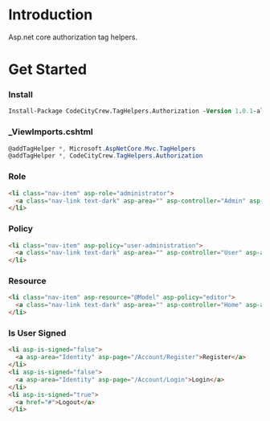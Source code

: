 # Introduction

Asp.net core authorization tag helpers.

# Get Started

### Install

```ps 
Install-Package CodeCityCrew.TagHelpers.Authorization -Version 1.0.1-alpha
```

### _ViewImports.cshtml

```C#
@addTagHelper *, Microsoft.AspNetCore.Mvc.TagHelpers
@addTagHelper *, CodeCityCrew.TagHelpers.Authorization
```

### Role
```html
<li class="nav-item" asp-role="administrator">
  <a class="nav-link text-dark" asp-area="" asp-controller="Admin" asp-action="Index">Home</a>
</li>
```

### Policy
```html
<li class="nav-item" asp-policy="user-administration">
  <a class="nav-link text-dark" asp-area="" asp-controller="User" asp-action="Index">Home</a>
</li>
```

### Resource
```html
<li class="nav-item" asp-resource="@Model" asp-policy="editor">
  <a class="nav-link text-dark" asp-area="" asp-controller="Home" asp-action="Edit">Home</a>
</li>
```

### Is User Signed
```html
<li asp-is-signed="false">
  <a asp-area="Identity" asp-page="/Account/Register">Register</a>
</li>
<li asp-is-signed="false">
  <a asp-area="Identity" asp-page="/Account/Login">Login</a>
</li>
<li asp-is-signed="true">
  <a href="#">Logout</a>
</li>
```

